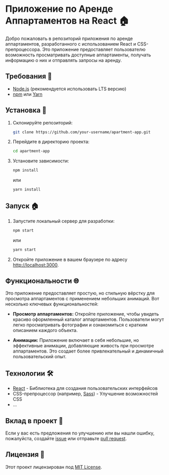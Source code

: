 # Приложение по Аренде Аппартаментов на React 🏠

Добро пожаловать в репозиторий приложения по аренде аппартаментов, разработанного с использованием React и CSS-препроцессора. Это приложение предоставляет пользователю возможность просматривать доступные аппартаменты, получать информацию о них и отправлять запросы на аренду.

## Требования 🏡

- [Node.js](https://nodejs.org/) (рекомендуется использовать LTS версию)
- [npm](https://www.npmjs.com/) или [Yarn](https://yarnpkg.com/)

## Установка 🚀

1. Склонируйте репозиторий:

    ```bash
    git clone https://github.com/your-username/apartment-app.git
    ```

2. Перейдите в директорию проекта:

    ```bash
    cd apartment-app
    ```

3. Установите зависимости:

    ```bash
    npm install
    ```

    или

    ```bash
    yarn install
    ```

## Запуск 🏠

1. Запустите локальный сервер для разработки:

    ```bash
    npm start
    ```

    или

    ```bash
    yarn start
    ```

2. Откройте приложение в вашем браузере по адресу [http://localhost:3000](http://localhost:3000).

## Функциональности 🌐

Это приложение предоставляет простую, но стильную вёрстку для просмотра аппартаментов с применением небольших анимаций. Вот несколько ключевых функциональностей:

- **Просмотр аппартаментов:** Откройте приложение, чтобы увидеть красиво оформленный каталог аппартаментов. Пользователи могут легко просматривать фотографии и ознакомиться с кратким описанием каждого объекта.

- **Анимации:** Приложение включает в себя небольшие, но эффективные анимации, добавляющие живость при просмотре аппартаментов. Это создает более привлекательный и динамичный пользовательский опыт.


## Технологии 🛠️

- [React](https://reactjs.org/) - Библиотека для создания пользовательских интерфейсов
- CSS-препроцессор (например, [Sass](https://sass-lang.com/)) - Улучшение возможностей CSS
- ...

## Вклад в проект 🤝

Если у вас есть предложения по улучшению или вы нашли ошибку, пожалуйста, создайте [issue](https://github.com/your-username/apartment-app/issues) или отправьте [pull request](https://github.com/your-username/apartment-app/pulls).

## Лицензия 📝

Этот проект лицензирован под [MIT License](LICENSE).
